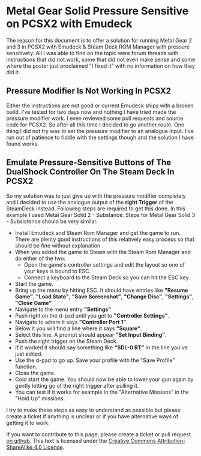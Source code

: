 # Metal Gear Solid Pressure Sensitive on PCSX2 with Emudeck
The reason for this document is to offer a solution for running Metal Gear 2 and 3 in PCSX2 with Emudeck & Steam Deck ROM Manager with pressure sensitivety.
All I was able to find on the topic were forum threads with instructions that did not work, some that did not even make sense and some where the poster just proclaimed "I fixed it" with no information on how they did it.
## Pressure Modifier Is Not Working In PCSX2
Either the instructions are not good or current Emudeck ships with a broken build. I've tested for two days now and nothing I have tried made the pressure modifier work.
I even reviewed some pull requests and source code for PCSX2. So after all this time I decided to go another route.
One thing I did not try was to set the pressure modifier to an analogue input. I've run out of patience to fiddle with the settings though and the solution I have found works.
## Emulate Pressure-Sensitive Buttons of The DualShock Controller On The Steam Deck In PCSX2
So my solution was to just give up with the pressure modifier completely and I decided to use the analogue output of the **right Trigger** of the SteamDeck instead.
Following steps are required to get this done. In this example I used Metal Gear Solid 2 - Substance. Steps for Metal Gear Solid 3 - Subsistence should be very similar.
- Install Emudeck and Steam Rom Manager and get the game to run. There are plenty good instructions of this relatively easy process so that should be fine without explanation.
- When you added the game to Steam with the Steam Rom Manager and do either of the two:
  - Open the game's controller settings and edit the layout so one of your keys is bound to ESC.
  - Connect a keyboard to the Steam Deck so you can hit the ESC key.
- Start the game.
- Bring up the menu by hitting ESC. It should have entries like **"Resume Game"**, **"Load State"**, **"Save Screenshot"**, **"Change Disc"**, **"Settings"**, **"Close Game"**
- Navigate to the menu entry **"Settings"**.
- Push right on the d-pad until you get to **"Controller Settings"**.
- Navigate to where it says **"Controller Port 1"**.
- Below it you will find a line where it says **"Square"**.
- Select this line. A prompt should appear **"Set Input Binding"**.
- Push the right trigger on the Steam Deck.
- If it worked it should say something like **"SDL-0 RT"** in the line you've just edited.
- Use the d-pad to go up. Save your profile with the "Save Profile" function.
- Close the game.
- Cold start the game. You should now be able to lower your gun again by gently letting go of the right trigger after pulling it.
- You can test if it works for example in the "Alternative Missions" in the "Hold Up" missions.

I try to make these steps as easy to understand as possible but please create a ticket if anything is unclear or if you have alternative ways of getting it to work.

If you want to contribute to this page, please create a ticket or pull request [on github](https://github.com/hhirsch/emu-deck-metal-gear).
This text is licensed under the [Creative Commons Attribution-ShareAlike 4.0 License](https://creativecommons.org/licenses/by-sa/4.0/).
